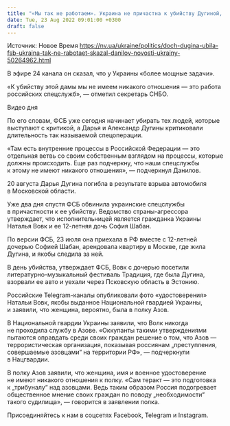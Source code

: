 ```yaml
---
title: "«Мы так не работаем». Украина не причастна к убийству Дугиной, это сделала ФСБ — Данилов"
date: Tue, 23 Aug 2022 09:01:00 +0300
draft: false
---
```

Источник: Новое Время https://nv.ua/ukraine/politics/doch-dugina-ubila-fsb-ukraina-tak-ne-rabotaet-skazal-danilov-novosti-ukrainy-50264962.html


В эфире 24 канала он сказал, что у Украины «более мощные задачи».

«К убийству этой дамы мы не имеем никакого отношения — это работа российских спецслужб», — отметил секретарь СНБО.

 Видео дня   

По его словам, ФСБ уже сегодня начинает убирать тех людей, которые выступают с критикой, а Дарья и Александр Дугины критиковали длительность так называемой спецоперации.

«Там есть внутренние процессы в Российской Федерации — это отдельная ветвь со своим собственным взглядом на процессы, которые должны происходить. Еще раз подчеркну, что наши спецслужбы к этому не имеют никакого отношения», — подчеркнул Данилов.

 20 августа Дарья Дугина погибла в результате взрыва автомобиля в Московской области.

Уже два дня спустя ФСБ обвинила украинские спецслужбы в причастности к ее убийству. Ведомство страны-агрессора утверждает, что исполнительницей является гражданка Украины Наталья Вовк и ее 12-летняя дочь София Шабан.

По версии ФСБ, 23 июля она приехала в РФ вместе с 12-летней дочерью Софией Шабан, арендовала квартиру в Москве, где жила Дугина, и якобы следила за ней.

 В день убийства, утверждает ФСБ, Вовк с дочерью посетили литературно-музыкальный фестиваль Традиция, где была Дугина, взорвали ее авто и уехали через Псковскую область в Эстонию.

 Российские Telegram-каналы опубликовали фото «удостоверения» Натальи Вовк, якобы выданное Национальной гвардией Украины, и заявили, что женщина, вероятно, была в полку Азов.

 В Национальной гвардии Украины заявили, что Волк никогда не проходила службу в Aзове. «Оккупанты такими утверждениями пытаются оправдать среди своих граждан решение о том, что Aзов — террористическая организация, показывая россиянам „преступления, совершаемые азовцами“ на территории РФ», — подчеркнули в Нацгвардии.

 В полку Азов заявили, что женщина, имя и военное удостоверение не имеют никакого отношения к полку. «Сам теракт — это подготовка к „трибуналу“ над азовцами. Ведь таким образом Россия подогревает общественное мнение своих граждан по поводу „необходимости“ такого судилища», — говорится в заявлении полка.

Присоединяйтесь к нам в соцсетях Facebook, Telegram и Instagram.
